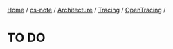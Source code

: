 [Home](https://mengxianbin.github.io) /
[cs-note](https://mengxianbin.github.io/cs-note/content) /
[Architecture](https://mengxianbin.github.io/cs-note/content/Architecture) /
[Tracing](https://mengxianbin.github.io/cs-note/content/Architecture/Tracing) /
[OpenTracing](https://mengxianbin.github.io/cs-note/content/Architecture/Tracing/OpenTracing) /

# TO DO

